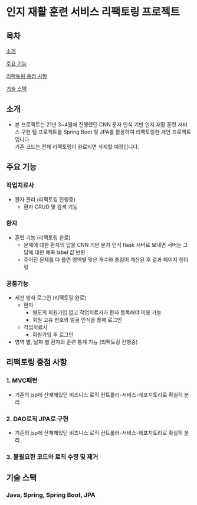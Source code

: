 # 인지 재활 훈련 서비스 리팩토링 프로젝트

## 목차
[소개](#소개)

[주요 기능](#주요-기능)

[리팩토링 중점 사항](#리팩토링-중점-사항)

[기술 스택](#기술-스택)

## 소개

- 본 프로젝트는 21년 3~4월에 진행했던 CNN 문자 인식 기반 인지 재활 훈련 서비스 구현 팀 프로젝트를 
  Spring Boot 및 JPA를 활용하여 리팩토링한 개인 프로젝트입니다.  
  기존 코드는 전체 리팩토링이 완료되면 삭제할 예정입니다.

## 주요 기능

### 작업치료사
  - 환자 관리 (리팩토링 진행중)
    - 환자 CRUD 및 검색 기능
### 환자
  - 훈련 기능 (리팩토링 완료)
    - 문제에 대한 환자의 답을 CNN 기반 문자 인식 flask 서버로 보내면 서버는 그 답에 대한 예측 label 값 반환
    - 주어진 문제를 다 풀면 영역별 맞은 개수와 총점이 계산된 후 결과 페이지 렌더링  

### 공통기능
  -  세선 방식 로그인 (리팩토링 완료)
     - 환자
        - 별도의 회원가입 없고 작업치료사가 환자 등록해야 이용 가능
       - 회원 고유 번호와 얼굴 인식을 통해 로그인  
     - 작업치료사
       - 회원가입 후 로그인 
  - 영역 별, 날짜 별 환자의 훈련 통계 기능 (리팩토링 진행중)
    
## 리팩토링 중점 사항

### 1. MVC패턴
   - 기존의 jsp에 산재해있던 비즈니스 로직 컨트롤러-서비스-레포지토리로 확실히 분리 

### 2. DAO로직 JPA로 구현
   - 기존의 jsp에 산재해있던 비즈니스 로직 컨트롤러-서비스-레포지토리로 확실히 분리 

### 3. 불필요한 코드와 로직 수정 및 제거


## 기술 스택
### Java, Spring, Spring Boot, JPA
